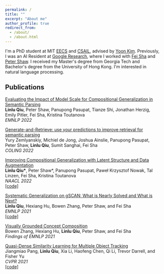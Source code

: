 ```yaml
---
permalink: /
title: ""
excerpt: "About me"
author_profile: true
redirect_from:
  - /about/
  - /about.html
---
```


I'm a PhD student at MIT [EECS](https://www.eecs.mit.edu) and [CSAIL](https://www.csail.mit.edu), advised by [Yoon Kim](https://people.csail.mit.edu/yoonkim). Previously, I was an AI Resident at [Google Research](https://research.google), where I worked with [Fei Sha](https://viterbi-web.usc.edu/~feisha) and [Peter Shaw](http://www.ptshaw.com). I received my Master's degree from Georgia Tech and Bachelor's degree from the University of Hong Kong. I'm interested in natural language processing.

Publications
------

[Evaluating the Impact of Model Scale for Compositional Generalization in Semantic Parsing](https://arxiv.org/abs/2205.12253) \
**Linlu Qiu**, Peter Shaw, Panupong Pasupat, Tianze Shi, Jonathan Herzig, Emily Pitler, Fei Sha, Kristina Toutanova \
*EMNLP 2022*

[Generate-and-Retrieve: use your predictions to improve retrieval for semantic parsing](https://arxiv.org/abs/2209.14899) \
Yury Zemlyanskiy, Michiel de Jong, Joshua Ainslie, Panupong Pasupat, Peter Shaw, **Linlu Qiu**, Sumit Sanghai, Fei Sha \
*COLING 2022*

[Improving Compositional Generalization with Latent Structure and Data Augmentation](https://arxiv.org/abs/2112.07610) \
**Linlu Qiu\***, Peter Shaw\*, Panupong Pasupat, Paweł Krzysztof Nowak, Tal Linzen, Fei Sha, Kristina Toutanova \
*NAACL 2022* \
[\[code\]](https://github.com/google-research/language/tree/master/language/compgen/csl)

[Systematic Generalization on gSCAN: What is Nearly Solved and What is Next?](https://arxiv.org/abs/2109.12243) \
**Linlu Qiu**, Hexiang Hu, Bowen Zhang, Peter Shaw, and Fei Sha \
*EMNLP 2021* \
[\[code\]](https://github.com/google-research/language/tree/master/language/gscan)

[Visually Grounded Concept Composition](https://arxiv.org/abs/2109.14115) \
Bowen Zhang, Hexiang Hu, **Linlu Qiu**, Peter Shaw, and Fei Sha  \
*Findings of EMNLP 2021*

[Quasi-Dense Similarity Learning for Multiple Object Tracking](https://arxiv.org/abs/2006.06664) \
Jiangmiao Pang, **Linlu Qiu**, Xia Li, Haofeng Chen, Qi Li, Trevor Darrell, and Fisher Yu \
*CVPR 2021* \
[\[code\]](https://github.com/SysCV/qdtrack)
